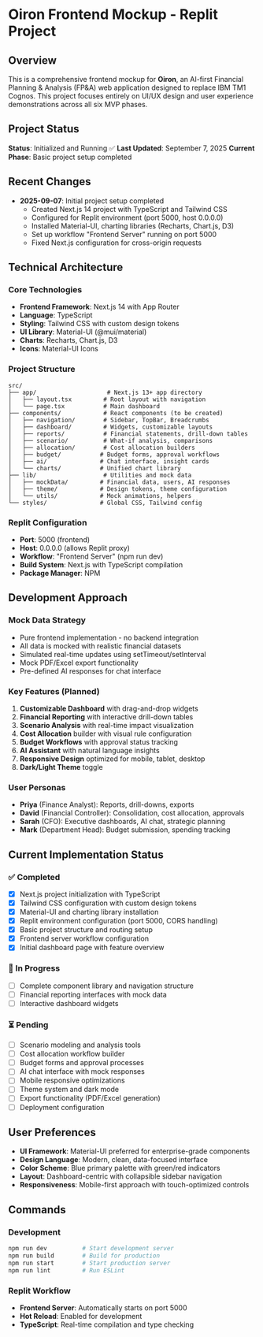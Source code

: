 # Oiron Frontend Mockup - Replit Project

## Overview
This is a comprehensive frontend mockup for **Oiron**, an AI-first Financial Planning & Analysis (FP&A) web application designed to replace IBM TM1 Cognos. This project focuses entirely on UI/UX design and user experience demonstrations across all six MVP phases.

## Project Status
**Status**: Initialized and Running ✅
**Last Updated**: September 7, 2025
**Current Phase**: Basic project setup completed

## Recent Changes
- **2025-09-07**: Initial project setup completed
  - Created Next.js 14 project with TypeScript and Tailwind CSS
  - Configured for Replit environment (port 5000, host 0.0.0.0)
  - Installed Material-UI, charting libraries (Recharts, Chart.js, D3)
  - Set up workflow "Frontend Server" running on port 5000
  - Fixed Next.js configuration for cross-origin requests

## Technical Architecture

### Core Technologies
- **Frontend Framework**: Next.js 14 with App Router
- **Language**: TypeScript
- **Styling**: Tailwind CSS with custom design tokens
- **UI Library**: Material-UI (@mui/material)
- **Charts**: Recharts, Chart.js, D3
- **Icons**: Material-UI Icons

### Project Structure
```
src/
├── app/                    # Next.js 13+ app directory
│   ├── layout.tsx         # Root layout with navigation
│   └── page.tsx           # Main dashboard
├── components/            # React components (to be created)
│   ├── navigation/        # Sidebar, TopBar, Breadcrumbs  
│   ├── dashboard/         # Widgets, customizable layouts
│   ├── reports/           # Financial statements, drill-down tables
│   ├── scenario/          # What-if analysis, comparisons
│   ├── allocation/        # Cost allocation builders
│   ├── budget/           # Budget forms, approval workflows
│   ├── ai/               # Chat interface, insight cards
│   └── charts/           # Unified chart library
├── lib/                   # Utilities and mock data
│   ├── mockData/         # Financial data, users, AI responses
│   ├── theme/            # Design tokens, theme configuration
│   └── utils/            # Mock animations, helpers
└── styles/               # Global CSS, Tailwind config
```

### Replit Configuration
- **Port**: 5000 (frontend)
- **Host**: 0.0.0.0 (allows Replit proxy)
- **Workflow**: "Frontend Server" (npm run dev)
- **Build System**: Next.js with TypeScript compilation
- **Package Manager**: NPM

## Development Approach

### Mock Data Strategy
- Pure frontend implementation - no backend integration
- All data is mocked with realistic financial datasets
- Simulated real-time updates using setTimeout/setInterval
- Mock PDF/Excel export functionality
- Pre-defined AI responses for chat interface

### Key Features (Planned)
1. **Customizable Dashboard** with drag-and-drop widgets
2. **Financial Reporting** with interactive drill-down tables
3. **Scenario Analysis** with real-time impact visualization  
4. **Cost Allocation** builder with visual rule configuration
5. **Budget Workflows** with approval status tracking
6. **AI Assistant** with natural language insights
7. **Responsive Design** optimized for mobile, tablet, desktop
8. **Dark/Light Theme** toggle

### User Personas
- **Priya** (Finance Analyst): Reports, drill-downs, exports
- **David** (Financial Controller): Consolidation, cost allocation, approvals  
- **Sarah** (CFO): Executive dashboards, AI chat, strategic planning
- **Mark** (Department Head): Budget submission, spending tracking

## Current Implementation Status

### ✅ Completed
- [x] Next.js project initialization with TypeScript
- [x] Tailwind CSS configuration with custom design tokens
- [x] Material-UI and charting library installation
- [x] Replit environment configuration (port 5000, CORS handling)
- [x] Basic project structure and routing setup
- [x] Frontend server workflow configuration
- [x] Initial dashboard page with feature overview

### 🔄 In Progress  
- [ ] Complete component library and navigation structure
- [ ] Financial reporting interfaces with mock data
- [ ] Interactive dashboard widgets

### ⏳ Pending
- [ ] Scenario modeling and analysis tools
- [ ] Cost allocation workflow builder
- [ ] Budget forms and approval processes
- [ ] AI chat interface with mock responses
- [ ] Mobile responsive optimizations
- [ ] Theme system and dark mode
- [ ] Export functionality (PDF/Excel generation)
- [ ] Deployment configuration

## User Preferences
- **UI Framework**: Material-UI preferred for enterprise-grade components
- **Design Language**: Modern, clean, data-focused interface
- **Color Scheme**: Blue primary palette with green/red indicators
- **Layout**: Dashboard-centric with collapsible sidebar navigation
- **Responsiveness**: Mobile-first approach with touch-optimized controls

## Commands

### Development
```bash
npm run dev          # Start development server
npm run build        # Build for production
npm run start        # Start production server
npm run lint         # Run ESLint
```

### Replit Workflow
- **Frontend Server**: Automatically starts on port 5000
- **Hot Reload**: Enabled for development
- **TypeScript**: Real-time compilation and type checking